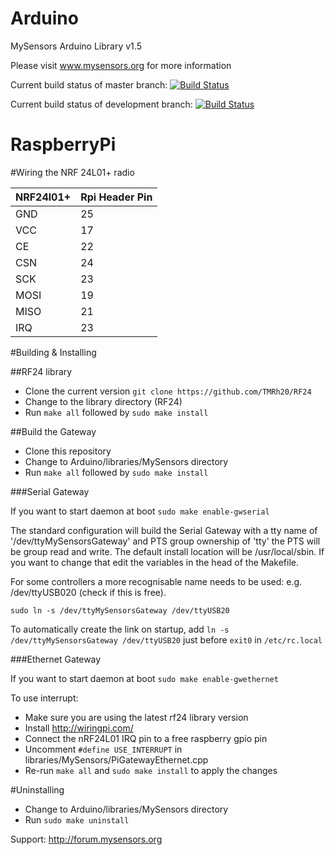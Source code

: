 Arduino
=======

MySensors Arduino Library v1.5

Please visit www.mysensors.org for more information

Current build status of master branch: [![Build Status](http://ci.mysensors.org/job/MySensorsArduino/branch/master/badge/icon)](http://ci.mysensors.org/job/MySensorsArduino/branch/master/)

Current build status of development branch: [![Build Status](http://ci.mysensors.org/job/MySensorsArduino/branch/development/badge/icon)](http://ci.mysensors.org/job/MySensorsArduino/branch/development/)


RaspberryPi
=======

#Wiring the NRF	24L01+ radio

|NRF24l01+|Rpi Header Pin|
|---|---|
|GND|25|
|VCC|17|
|CE|22|
|CSN|24|
|SCK|23|
|MOSI|19|
|MISO|21|
|IRQ|23|

#Building & Installing

##RF24 library
* Clone the current version `git clone https://github.com/TMRh20/RF24`
* Change to the library directory (RF24)
* Run `make all` followed by `sudo make install`

##Build the Gateway
* Clone this repository
* Change to Arduino/libraries/MySensors directory
* Run `make all` followed by `sudo make install`

###Serial Gateway

If you want to start daemon at boot `sudo make enable-gwserial`

The standard configuration will build the Serial Gateway with a tty name of
'/dev/ttyMySensorsGateway' and PTS group ownership of 'tty' the PTS will be group read
and write. The default install location will be /usr/local/sbin. If you want to change
that edit the variables in the head of the Makefile.

For some controllers a more recognisable name needs to be used: e.g. /dev/ttyUSB020 (check if this is free).

`sudo ln -s /dev/ttyMySensorsGateway /dev/ttyUSB20`

To automatically create the link on startup, add `ln -s /dev/ttyMySensorsGateway /dev/ttyUSB20` just before `exit0` in `/etc/rc.local`

###Ethernet Gateway

If you want to start daemon at boot `sudo make enable-gwethernet`

To use interrupt:
* Make sure you are using the latest rf24 library version
* Install http://wiringpi.com/
* Connect the nRF24L01 IRQ pin to a free raspberry gpio pin
* Uncomment `#define USE_INTERRUPT` in libraries/MySensors/PiGatewayEthernet.cpp
* Re-run `make all` and `sudo make install` to apply the changes

#Uninstalling

* Change to Arduino/libraries/MySensors directory
* Run `sudo make uninstall`

Support: http://forum.mysensors.org
